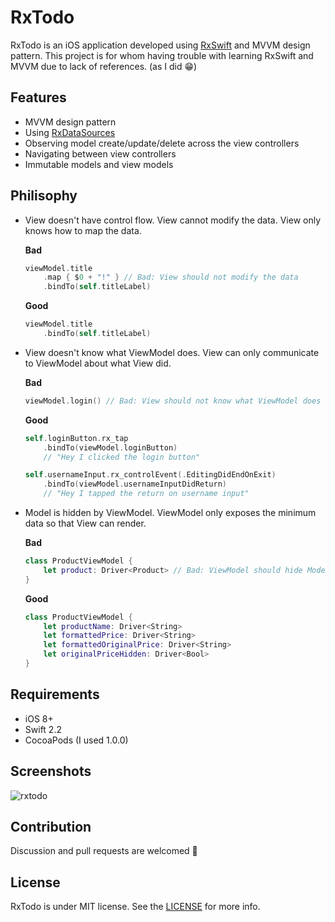 RxTodo
======

RxTodo is an iOS application developed using [RxSwift](https://github.com/ReactiveX/RxSwift) and MVVM design pattern. This project is for whom having trouble with learning RxSwift and MVVM due to lack of references. (as I did 😁)


Features
--------

* MVVM design pattern
* Using [RxDataSources](https://github.com/RxSwiftCommunity/RxDataSources)
* Observing model create/update/delete across the view controllers
* Navigating between view controllers
* Immutable models and view models


Philisophy
----------

* View doesn't have control flow. View cannot modify the data. View only knows how to map the data.

    **Bad**

    ```swift
    viewModel.title
        .map { $0 + "!" } // Bad: View should not modify the data
        .bindTo(self.titleLabel)
    ```

    **Good**
    
    ```swift
    viewModel.title
        .bindTo(self.titleLabel)
    ```

* View doesn't know what ViewModel does. View can only communicate to ViewModel about what View did.

    **Bad**

    ```swift
    viewModel.login() // Bad: View should not know what ViewModel does (login)
    ```

    **Good**
    
    ```swift
    self.loginButton.rx_tap
        .bindTo(viewModel.loginButton)
        // "Hey I clicked the login button"

    self.usernameInput.rx_controlEvent(.EditingDidEndOnExit)
        .bindTo(viewModel.usernameInputDidReturn)
        // "Hey I tapped the return on username input"
    ```

* Model is hidden by ViewModel. ViewModel only exposes the minimum data so that View can render.

    **Bad**
    
    ```swift
    class ProductViewModel {
        let product: Driver<Product> // Bad: ViewModel should hide Model
    }
    ```

    **Good**
    
    ```swift
    class ProductViewModel {
        let productName: Driver<String>
        let formattedPrice: Driver<String>
        let formattedOriginalPrice: Driver<String>
        let originalPriceHidden: Driver<Bool>
    }
    ```


Requirements
------------

* iOS 8+
* Swift 2.2
* CocoaPods (I used 1.0.0)


Screenshots
-----------

![rxtodo](https://cloud.githubusercontent.com/assets/931655/16531082/eae3ead2-4005-11e6-8537-a6856d704d74.png)


Contribution
------------

Discussion and pull requests are welcomed 💖


License
-------

RxTodo is under MIT license. See the [LICENSE](LICENSE) for more info.
